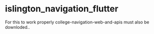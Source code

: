 # islington_navigation_flutter

For this to work properly college-navigation-web-and-apis must also be downloded..
